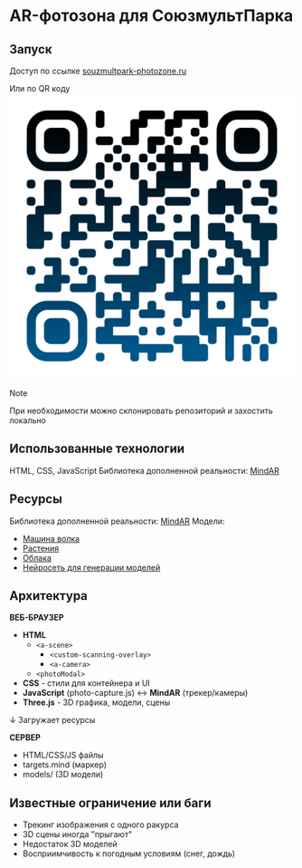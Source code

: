 # AR-фотозона для СоюзмультПарка
## Запуск
Доступ по ссылке [souzmultpark-photozone.ru](https://souzmultpark-photozone.ru/)

Или по QR коду
![QR Code](/images/qr-code.png)


> [!NOTE] 
> При необходимости можно склонировать репозиторий и захостить локально

## Использованные технологии
HTML, CSS, JavaScript
Библиотека дополненной реальности: [MindAR](https://hiukim.github.io/mind-ar-js-doc/)

## Ресурсы
Библиотека дополненной реальности: [MindAR](https://hiukim.github.io/mind-ar-js-doc/)
Модели:
 - [Машина волка](https://sketchfab.com/3d-models/volks-wolfs-car-nu-pogodi-62239be23535431aa73736c14e5b7272)
 - [Растения](https://sketchfab.com/3d-models/plants-kit-6c2980169c1e44e499d94a67c1752477)
 - [Облака](https://free-game-assets.itch.io/free-horizontal-game-backgrounds)
 - [Нейросеть для генерации моделей](https://app.masterpiecex.com/generate)

## Архитектура
**ВЕБ-БРАУЗЕР**
- **HTML**
  - `<a-scene>`
    - `<custom-scanning-overlay>`
    - `<a-camera>`
  - `<photoModal>`
- **CSS** - стили для контейнера и UI
- **JavaScript** (photo-capture.js) ↔ **MindAR** (трекер/камеры)
- **Three.js** - 3D графика, модели, сцены

↓ Загружает ресурсы

**СЕРВЕР**
- HTML/CSS/JS файлы
- targets.mind (маркер)
- models/ (3D модели)
## Известные ограничение или баги
 - Трекинг изображения с одного ракурса
 - 3D сцены иногда "прыгают"
 - Недостаток 3D моделей
 - Восприимчивость к погодным условиям (снег, дождь)
